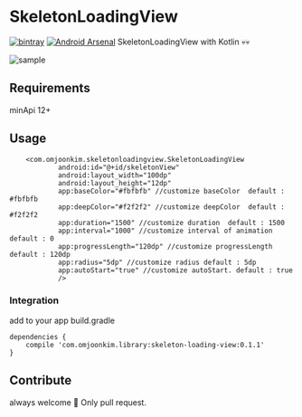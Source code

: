 # SkeletonLoadingView
[![bintray](https://img.shields.io/bintray/v/omjoonkim/maven/skeleton-loading-view.svg)](https://bintray.com/omjoonkim/maven/skeleton-loading-view) [![Android Arsenal](https://img.shields.io/badge/Android%20Arsenal-Android--SkeletonLoadingView-brightgreen.svg?style=true)](https://android-arsenal.com/details/1/5912)
SkeletonLoadingView with Kotlin 💀💀



![sample](image/sample.gif)

## Requirements

minApi 12+

## Usage

```
	<com.omjoonkim.skeletonloadingview.SkeletonLoadingView
			android:id="@+id/skeletonView"
			android:layout_width="100dp"
			android:layout_height="12dp"
			app:baseColor="#fbfbfb" //customize baseColor  default : #fbfbfb
			app:deepColor="#f2f2f2" //customize deepColor  default : #f2f2f2
			app:duration="1500" //customize duration  default : 1500
			app:interval="1000" //customize interval of animation  default : 0
			app:progressLength="120dp" //customize progressLength  default : 120dp
			app:radius="5dp" //customize radius default : 5dp
			app:autoStart="true" //customize autoStart. default : true
			/>
```

### Integration

add to your app build.gradle

```
dependencies {
    compile 'com.omjoonkim.library:skeleton-loading-view:0.1.1'
}
```

## Contribute

always welcome 👐 Only pull request.
